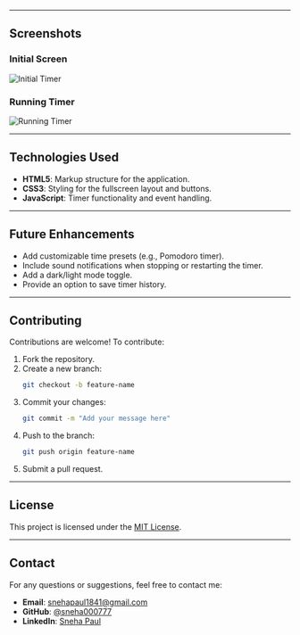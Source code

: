 
---

## Screenshots

### Initial Screen
![Initial Timer](https://via.placeholder.com/800x400.png?text=Timer+Initial+Screen)

### Running Timer
![Running Timer](https://via.placeholder.com/800x400.png?text=Timer+Running)

---

## Technologies Used

- **HTML5**: Markup structure for the application.
- **CSS3**: Styling for the fullscreen layout and buttons.
- **JavaScript**: Timer functionality and event handling.

---

## Future Enhancements

- Add customizable time presets (e.g., Pomodoro timer).
- Include sound notifications when stopping or restarting the timer.
- Add a dark/light mode toggle.
- Provide an option to save timer history.

---

## Contributing

Contributions are welcome! To contribute:

1. Fork the repository.
2. Create a new branch:
    ```bash
    git checkout -b feature-name
    ```
3. Commit your changes:
    ```bash
    git commit -m "Add your message here"
    ```
4. Push to the branch:
    ```bash
    git push origin feature-name
    ```
5. Submit a pull request.

---

## License

This project is licensed under the [MIT License](LICENSE).

---

## Contact

For any questions or suggestions, feel free to contact me:

- **Email**: [snehapaul1841@gmail.com](mailto:snehapaul1841@gmail.com)
- **GitHub**: [@sneha000777](https://github.com/sneha000777)
- **LinkedIn**: [Sneha Paul](https://www.linkedin.com/in/sneha-paul-431b83264/)
